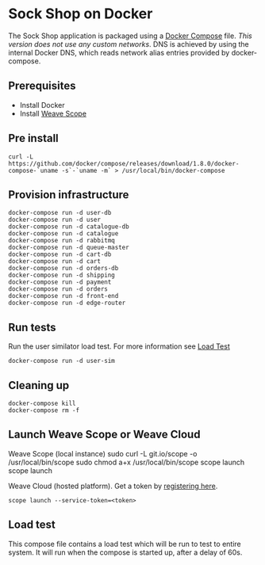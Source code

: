 # Sock Shop on Docker

The Sock Shop application is packaged using a [Docker Compose](https://docs.docker.com/compose/) file.
*This version does not use any custom networks*.
DNS is achieved by using the internal Docker DNS, which reads network alias entries provided by docker-compose.

## Prerequisites
 
 - Install Docker
 - Install [Weave Scope](https://www.weave.works/install-weave-scope/)

## Pre install

<!-- deploy-test preinstall -->

    curl -L https://github.com/docker/compose/releases/download/1.8.0/docker-compose-`uname -s`-`uname -m` > /usr/local/bin/docker-compose
 
<!-- deploy-test-end -->

## Provision infrastructure

<!-- deploy-test-start create-infrastructure -->

    docker-compose run -d user-db
    docker-compose run -d user
    docker-compose run -d catalogue-db
    docker-compose run -d catalogue
    docker-compose run -d rabbitmq
    docker-compose run -d queue-master
    docker-compose run -d cart-db
    docker-compose run -d cart
    docker-compose run -d orders-db
    docker-compose run -d shipping
    docker-compose run -d payment
    docker-compose run -d orders
    docker-compose run -d front-end
    docker-compose run -d edge-router
    
<!-- deploy-test-end -->

## Run tests

Run the user similator load test. For more information see [Load Test](#loadtest)

<!-- deploy-test-start run-tests -->

    docker-compose run -d user-sim

<!-- deploy-test-end -->

## Cleaning up

<!-- deploy-test-start destroy-infrastructure -->

    docker-compose kill
    docker-compose rm -f

<!-- deploy-test-end -->

## Launch Weave Scope or Weave Cloud

Weave Scope (local instance)
    sudo curl -L git.io/scope -o /usr/local/bin/scope
    sudo chmod a+x /usr/local/bin/scope
    scope launch
    scope launch

Weave Cloud (hosted platform). Get a token by [registering here](http://cloud.weave.works/).

    scope launch --service-token=<token>

## Load test

This compose file contains a load test which will be run to test to entire system.
It will run when the compose is started up, after a delay of 60s.